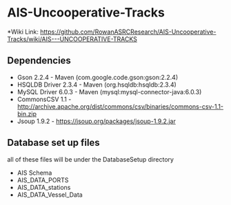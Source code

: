 # AIS-Uncooperative-Tracks
*Wiki Link: https://github.com/RowanASRCResearch/AIS-Uncooperative-Tracks/wiki/AIS---UNCOOPERATIVE-TRACKS
## Dependencies
 * Gson 2.2.4 - Maven (com.google.code.gson:gson:2.2.4)
 * HSQLDB Driver 2.3.4 - Maven (org.hsqldb:hsqldb:2.3.4)
 * MySQL Driver 6.0.3 - Maven (mysql:mysql-connector-java:6.0.3)
 * CommonsCSV 1.1 - http://archive.apache.org/dist/commons/csv/binaries/commons-csv-1.1-bin.zip
 * Jsoup 1.9.2 - https://jsoup.org/packages/jsoup-1.9.2.jar

## Database set up files
all of these files will be under the DatabaseSetup directory
* AIS Schema
* AIS_DATA_PORTS
* AIS_DATA_stations
* AIS_DATA_Vessel_Data
